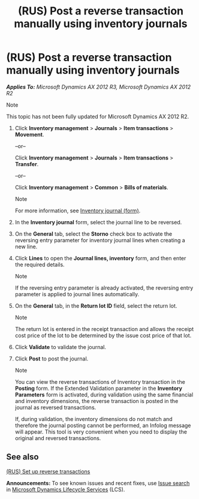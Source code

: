 ﻿---
title: (RUS) Post a reverse transaction manually using inventory journals
TOCTitle: (RUS) Post a reverse transaction manually using inventory journals
ms:assetid: 1c42cec4-eed4-4993-8139-5c02a4b29bf8
ms:mtpsurl: https://technet.microsoft.com/en-us/library/JJ711449(v=AX.60)
ms:contentKeyID: 49387268
ms.date: 04/18/2014
mtps_version: v=AX.60
---

# (RUS) Post a reverse transaction manually using inventory journals 


_**Applies To:** Microsoft Dynamics AX 2012 R3, Microsoft Dynamics AX 2012 R2_


> [!NOTE]
> <P>This topic has not been fully updated for Microsoft Dynamics AX 2012 R2.</P>



1.  Click **Inventory management** \> **Journals** \> **Item transactions** \> **Movement**.
    
    –or–
    
    Click **Inventory management** \> **Journals** \> **Item transactions** \> **Transfer**.
    
    –or–
    
    Click **Inventory management** \> **Common** \> **Bills of materials**.
    

    > [!NOTE]
    > <P>For more information, see <A href="https://technet.microsoft.com/en-us/library/aa558607(v=ax.60)">Inventory journal (form)</A>.</P>



2.  In the **Inventory journal** form, select the journal line to be reversed.

3.  On the **General** tab, select the **Storno** check box to activate the reversing entry parameter for inventory journal lines when creating a new line.

4.  Click **Lines** to open the **Journal lines, inventory** form, and then enter the required details.
    

    > [!NOTE]
    > <P>If the reversing entry parameter is already activated, the reversing entry parameter is applied to journal lines automatically.</P>



5.  On the **General** tab, in the **Return lot ID** field, select the return lot.
    

    > [!NOTE]
    > <P>The return lot is entered in the receipt transaction and allows the receipt cost price of the lot to be determined by the issue cost price of that lot.</P>



6.  Click **Validate** to validate the journal.

7.  Click **Post** to post the journal.
    

    > [!NOTE]
    > <P>You can view the reverse transactions of Inventory transaction in the <STRONG>Posting</STRONG> form. If the Extended Validation parameter in the <STRONG>Inventory Parameters</STRONG> form is activated, during validation using the same financial and inventory dimensions, the reverse transaction is posted in the journal as reversed transactions.</P>
    > <P>If, during validation, the inventory dimensions do not match and therefore the journal posting cannot be performed, an Infolog message will appear. This tool is very convenient when you need to display the original and reversed transactions.</P>



## See also

[(RUS) Set up reverse transactions](rus-set-up-reverse-transactions.md)

  
**Announcements:** To see known issues and recent fixes, use [Issue search](http://go.microsoft.com/fwlink/?linkid=389258) in [Microsoft Dynamics Lifecycle Services](http://go.microsoft.com/fwlink/?linkid=306505) (LCS).

